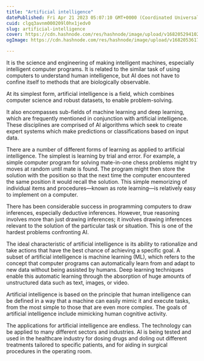 ```yaml
---
title: "Artificial intelligence"
datePublished: Fri Apr 21 2023 05:07:10 GMT+0000 (Coordinated Universal Time)
cuid: clgq3avnm000209l0hx1jedv0
slug: artificial-intelligence
cover: https://cdn.hashnode.com/res/hashnode/image/upload/v1682052941024/1588ddb9-0940-4f6d-98b2-03c611bce2e0.png
ogImage: https://cdn.hashnode.com/res/hashnode/image/upload/v1682053617760/8617b2eb-46c7-4dcb-9929-f1f986f14ad2.jpeg

---
```


It is the science and engineering of making intelligent machines, especially intelligent computer programs. It is related to the similar task of using computers to understand human intelligence, but AI does not have to confine itself to methods that are biologically observable.

At its simplest form, artificial intelligence is a field, which combines computer science and robust datasets, to enable problem-solving.

It also encompasses sub-fields of machine learning and deep learning, which are frequently mentioned in conjunction with artificial intelligence. These disciplines are comprised of AI algorithms which seek to create expert systems which make predictions or classifications based on input data.

There are a number of different forms of learning as applied to artificial intelligence. The simplest is learning by trial and error. For example, a simple computer program for solving mate-in-one chess problems might try moves at random until mate is found. The program might then store the solution with the position so that the next time the computer encountered the same position it would recall the solution. This simple memorizing of individual items and procedures—known as rote learning—is relatively easy to implement on a computer.

There has been considerable success in programming computers to draw inferences, especially deductive inferences. However, true reasoning involves more than just drawing inferences; it involves drawing inferences relevant to the solution of the particular task or situation. This is one of the hardest problems confronting AI.

The ideal characteristic of artificial intelligence is its ability to rationalize and take actions that have the best chance of achieving a specific goal. A subset of artificial intelligence is machine learning (ML), which refers to the concept that computer programs can automatically learn from and adapt to new data without being assisted by humans. Deep learning techniques enable this automatic learning through the absorption of huge amounts of unstructured data such as text, images, or video.

Artificial intelligence is based on the principle that human intelligence can be defined in a way that a machine can easily mimic it and execute tasks, from the most simple to those that are even more complex. The goals of artificial intelligence include mimicking human cognitive activity.

The applications for artificial intelligence are endless. The technology can be applied to many different sectors and industries. AI is being tested and used in the healthcare industry for dosing drugs and doling out different treatments tailored to specific patients, and for aiding in surgical procedures in the operating room.